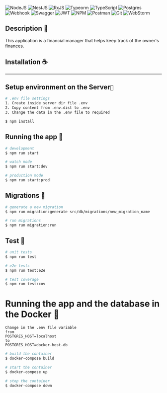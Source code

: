 ![NodeJS](https://img.shields.io/badge/node.js-6DA55F?style=for-the-badge&logo=node.js&logoColor=white)
![NestJS](https://img.shields.io/badge/nestjs-%23E0234E.svg?style=for-the-badge&logo=nestjs&logoColor=white)
![RxJS](https://img.shields.io/badge/rxjs-%23B7178C.svg?style=for-the-badge&logo=reactivex&logoColor=white)
![Typeorm](https://img.shields.io/badge/{_Typeorm_}-%21E0234E.svg?style=for-the-badge&logo=typeorm&logoColor=white)
![TypeScript](https://img.shields.io/badge/typescript-%23007ACC.svg?style=for-the-badge&logo=typescript&logoColor=white)
![Postgres](https://img.shields.io/badge/postgres-%23316192.svg?style=for-the-badge&logo=postgresql&logoColor=white)
![Webhook](https://img.shields.io/badge/Webhook%20-%23AB5990.svg?style=for-the-badge&logo=reacthookform&logoColor=white)
![Swagger](https://img.shields.io/badge/-Swagger-%23Clojure?style=for-the-badge&logo=swagger&logoColor=white)
![JWT](https://img.shields.io/badge/JWT-black?style=for-the-badge&logo=JSON%20web%20tokens)
![NPM](https://img.shields.io/badge/NPM-%23000000.svg?style=for-the-badge&logo=npm&logoColor=white)
![Postman](https://img.shields.io/badge/Postman-FF6C37?style=for-the-badge&logo=postman&logoColor=white)
![Git](https://img.shields.io/badge/git-%23F05033.svg?style=for-the-badge&logo=git&logoColor=white)
![WebStorm](https://img.shields.io/badge/webstorm-143?style=for-the-badge&logo=webstorm&logoColor=white&color=black)


## Description 📑

This application is a financial manager that helps keep track of the owner's finances.

## Installation ☕
___

## Setup environment on the Server`🔧`
```bash
# .env file settings 
1. Create inside server dir file .env
2. Copy content from .env.dist to .env
3. Change the data in the .env file to required

```

```bash
$ npm install
```

## Running the app 🚀

```bash
# development
$ npm run start

# watch mode
$ npm run start:dev

# production mode
$ npm run start:prod
```

## Migrations 🚚

```bash
# generate a new migration
$ npm run migration:generate src/db/migrations/new_migration_name

# run migrations
$ npm run migration:run
```

## Test 🐛

```bash
# unit tests
$ npm run test

# e2e tests
$ npm run test:e2e

# test coverage
$ npm run test:cov
```
# Running the app and the database in the Docker 🐋

```
Change in the .env file variable 
from 
POSTGRES_HOST=localhost 
to 
POSTGRES_HOST=docker-host-db
```

```bash
# build the container
$ docker-compose build

# start the container
$ docker-compose up

# stop the container
$ docker-compose down
```
